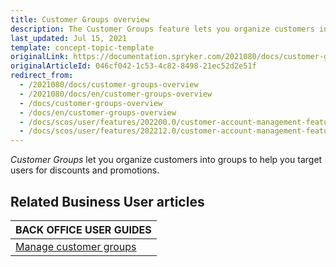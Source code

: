 ```yaml
---
title: Customer Groups overview
description: The Customer Groups feature lets you organize customers into groups to help you target users for discounts and promotions.
last_updated: Jul 15, 2021
template: concept-topic-template
originalLink: https://documentation.spryker.com/2021080/docs/customer-groups-overview
originalArticleId: 046cf042-1c53-4c82-8498-21ec52d2e51f
redirect_from:
  - /2021080/docs/customer-groups-overview
  - /2021080/docs/en/customer-groups-overview
  - /docs/customer-groups-overview
  - /docs/en/customer-groups-overview
  - /docs/scos/user/features/202200.0/customer-account-management-feature-overview/customer-groups-overview.html
  - /docs/scos/user/features/202212.0/customer-account-management-feature-overview/customer-groups-overview.html
---
```


*Customer Groups* let you organize customers into groups to help you target users for discounts and promotions.

## Related Business User articles

|BACK OFFICE USER GUIDES|
|---|
| [Manage customer groups](/docs/pbc/all/customer-relationship-management/{{page.version}}/manage-in-the-back-office/manage-customer-groups.html)   |
